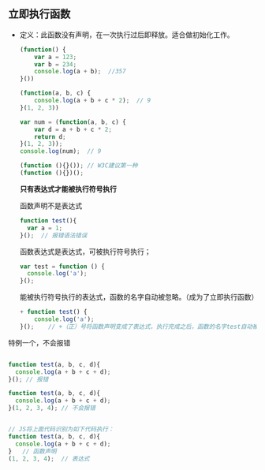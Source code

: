 ## 立即执行函数

- 定义：此函数没有声明，在一次执行过后即释放。适合做初始化工作。

  ```javascript
  (function() {
      var a = 123;
      var b = 234;
      console.log(a + b);  //357
  }())
  ```

  ```javascript
  (function(a, b, c) {
      console.log(a + b + c * 2);  // 9
  }(1, 2, 3))
  ```

  ```javascript
  var num = (function(a, b, c) {
      var d = a + b + c * 2;
      return d;
  }(1, 2, 3));
  console.log(num);  // 9
  ```

  ```javascript
  (function (){}()); // W3C建议第一种
  (function (){})();
  ```

  **只有表达式才能被执行符号执行**

  函数声明不是表达式

  ```javascript
  function test(){
    var a = 1;
  }();  // 报错语法错误
  ```

  函数表达式是表达式，可被执行符号执行；

  ```javascript
  var test = function () {
    console.log('a');
  }();
  ```

  能被执行符号执行的表达式，函数的名字自动被忽略。（成为了立即执行函数）

  ```javascript
  + function test() {
      console.log('a');
  }();    // +（正）号将函数声明变成了表达式，执行完成之后，函数的名字test自动被忽略；
  ```

特例一个，不会报错

```javascript

function test(a, b, c, d){
  console.log(a + b + c + d);
}(); // 报错
```

```javascript
function test(a, b, c, d){
  console.log(a + b + c + d);
}(1, 2, 3, 4); // 不会报错


// JS将上面代码识别为如下代码执行：
function test(a, b, c, d){
  console.log(a + b + c + d);
}   // 函数声明
(1, 2, 3, 4);  // 表达式
```

